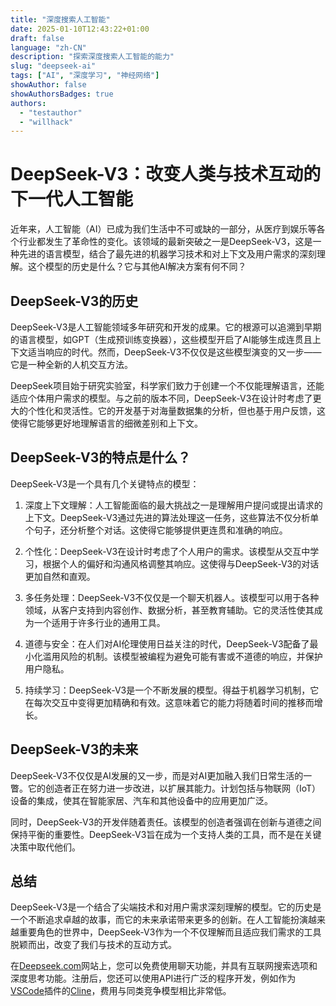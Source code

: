 ```yaml
---
title: "深度搜索人工智能"  
date: 2025-01-10T12:43:22+01:00
draft: false
language: "zh-CN"
description: "探索深度搜索人工智能的能力"
slug: "deepseek-ai" 
tags: ["AI", "深度学习", "神经网络"]
showAuthor: false
showAuthorsBadges: true
authors:
  - "testauthor"
  - "willhack"
---
```


# DeepSeek-V3：改变人类与技术互动的下一代人工智能

近年来，人工智能（AI）已成为我们生活中不可或缺的一部分，从医疗到娱乐等各个行业都发生了革命性的变化。该领域的最新突破之一是DeepSeek-V3，这是一种先进的语言模型，结合了最先进的机器学习技术和对上下文及用户需求的深刻理解。这个模型的历史是什么？它与其他AI解决方案有何不同？

## DeepSeek-V3的历史

DeepSeek-V3是人工智能领域多年研究和开发的成果。它的根源可以追溯到早期的语言模型，如GPT（生成预训练变换器），这些模型开启了AI能够生成连贯且上下文适当响应的时代。然而，DeepSeek-V3不仅仅是这些模型演变的又一步——它是一种全新的人机交互方法。

DeepSeek项目始于研究实验室，科学家们致力于创建一个不仅能理解语言，还能适应个体用户需求的模型。与之前的版本不同，DeepSeek-V3在设计时考虑了更大的个性化和灵活性。它的开发基于对海量数据集的分析，但也基于用户反馈，这使得它能够更好地理解语言的细微差别和上下文。

## DeepSeek-V3的特点是什么？

DeepSeek-V3是一个具有几个关键特点的模型：

1. 深度上下文理解：人工智能面临的最大挑战之一是理解用户提问或提出请求的上下文。DeepSeek-V3通过先进的算法处理这一任务，这些算法不仅分析单个句子，还分析整个对话。这使得它能够提供更连贯和准确的响应。

2. 个性化：DeepSeek-V3在设计时考虑了个人用户的需求。该模型从交互中学习，根据个人的偏好和沟通风格调整其响应。这使得与DeepSeek-V3的对话更加自然和直观。

3. 多任务处理：DeepSeek-V3不仅仅是一个聊天机器人。该模型可以用于各种领域，从客户支持到内容创作、数据分析，甚至教育辅助。它的灵活性使其成为一个适用于许多行业的通用工具。

4. 道德与安全：在人们对AI伦理使用日益关注的时代，DeepSeek-V3配备了最小化滥用风险的机制。该模型被编程为避免可能有害或不道德的响应，并保护用户隐私。

5. 持续学习：DeepSeek-V3是一个不断发展的模型。得益于机器学习机制，它在每次交互中变得更加精确和有效。这意味着它的能力将随着时间的推移而增长。

## DeepSeek-V3的未来

DeepSeek-V3不仅仅是AI发展的又一步，而是对AI更加融入我们日常生活的一瞥。它的创造者正在努力进一步改进，以扩展其能力。计划包括与物联网（IoT）设备的集成，使其在智能家居、汽车和其他设备中的应用更加广泛。

同时，DeepSeek-V3的开发伴随着责任。该模型的创造者强调在创新与道德之间保持平衡的重要性。DeepSeek-V3旨在成为一个支持人类的工具，而不是在关键决策中取代他们。

## 总结
DeepSeek-V3是一个结合了尖端技术和对用户需求深刻理解的模型。它的历史是一个不断追求卓越的故事，而它的未来承诺带来更多的创新。在人工智能扮演越来越重要角色的世界中，DeepSeek-V3作为一个不仅理解而且适应我们需求的工具脱颖而出，改变了我们与技术的互动方式。

在[Deepseek.com](https://deepseek.com)网站上，您可以免费使用聊天功能，并具有互联网搜索选项和深度思考功能。注册后，您还可以使用API进行广泛的程序开发，例如作为[VSCode](https://code.visualstudio.com/)插件的[Cline](https://github.com/nunocoracao/cline)，费用与同类竞争模型相比非常低。
